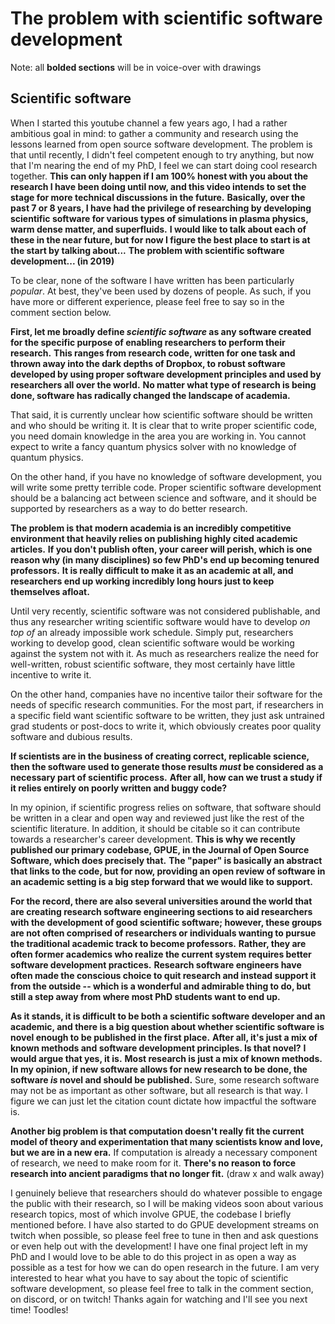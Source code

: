 # The problem with scientific software development

Note: all **bolded sections** will be in voice-over with drawings

## Scientific software
When I started this youtube channel a few years ago, I had a rather ambitious goal in mind: to gather a community and research using the lessons learned from open source software development.
The problem is that until recently, I didn't feel competent enough to try anything, but now that I'm nearing the end of my PhD, I feel we can start doing cool research together.
**This can only happen if I am 100% honest with you about the research I have been doing until now, and this video intends to set the stage for more technical discussions in the future.**
**Basically, over the past 7 or 8 years, I have had the privilege of researching by developing scientific software for various types of simulations in plasma physics, warm dense matter, and superfluids.**
**I would like to talk about each of these in the near future, but for now I figure the best place to start is at the start by talking about...**
**The problem with scientific software development... (in 2019)**

To be clear, none of the software I have written has been particularly *popular*.
At best, they've been used by dozens of people.
As such, if you have more or different experience, please feel free to say so in the comment section below.

**First, let me broadly define _scientific software_ as any software created for the specific purpose of enabling researchers to perform their research.**
**This ranges from research code, written for one task and thrown away into the dark depths of Dropbox, to robust software developed by using proper software development principles and used by researchers all over the world.**
**No matter what type of research is being done, software has radically changed the landscape of academia.**

That said, it is currently unclear how scientific software should be written and who should be writing it.
It is clear that to write proper scientific code, you need domain knowledge in the area you are working in.
You cannot expect to write a fancy quantum physics solver with no knowledge of quantum physics.

On the other hand, if you have no knowledge of software development, you will write some pretty terrible code.
Proper scientific software development should be a balancing act between science and software, and it should be supported by researchers as a way to do better research.

**The problem is that modern academia is an incredibly competitive environment that heavily relies on publishing highly cited academic articles.**
**If you don't publish often, your career will perish, which is one reason why (in many disciplines) so few PhD's end up becoming tenured professors.**
**It is really difficult to make it as an academic at all, and researchers end up working incredibly long hours just to keep themselves afloat.**

Until very recently, scientific software was not considered publishable, and thus any researcher writing scientific software would have to develop *on top of* an already impossible work schedule.
Simply put, researchers working to develop good, clean scientific software would be working against the system not with it.
As much as researchers realize the need for well-written, robust scientific software, they most certainly have little incentive to write it.

On the other hand, companies have no incentive tailor their software for the needs of specific research communities.
For the most part, if researchers in a specific field want scientific software to be written, they just ask untrained grad students or post-docs to write it, which obviously creates poor quality software and dubious results.

**If scientists are in the business of creating correct, replicable science, then the software used to generate those results *must* be considered as a necessary part of scientific process.**
**After all, how can we trust a study if it relies entirely on poorly written and buggy code?**

In my opinion, if scientific progress relies on software, that software should be written in a clear and open way and reviewed just like the rest of the scientific literature.
In addition, it should be citable so it can contribute towards a researcher's career development.
**This is why we recently published our primary codebase, GPUE, in the Journal of Open Source Software, which does precisely that.**
**The "paper" is basically an abstract that links to the code, but for now, providing an open review of software in an academic setting is a big step forward that we would like to support.**

**For the record, there are also several universities around the world that are creating research software engineering sections to aid researchers with the development of good scientific software; however, these groups are not often comprised of researchers or individuals wanting to pursue the traditional academic track to become professors.**
**Rather, they are often former academics who realize the current system requires better software development practices.**
**Research software engineers have often made the conscious choice to quit research and instead support it from the outside -- which is a wonderful and admirable thing to do, but still a step away from where most PhD students want to end up.**

**As it stands, it is difficult to be both a scientific software developer and an academic, and there is a big question about whether scientific software is novel enough to be published in the first place.**
**After all, it's just a mix of known methods and software development principles. Is that novel?**
**I would argue that yes, it is.**
**Most research is just a mix of known methods.**
**In my opinion, if new software allows for new research to be done, the software _is_ novel and should be published.**
Sure, some research software may not be as important as other software, but all research is that way.
I figure we can just let the citation count dictate how impactful the software is.

**Another big problem is that computation doesn't really fit the current model of theory and experimentation that many scientists know and love, but we are in a new era.**
If computation is already a necessary component of research, we need to make room for it.
**There's no reason to force research into ancient paradigms that no longer fit.** (draw x and walk away)

I genuinely believe that researchers should do whatever possible to engage the public with their research, so I will be making videos soon about various research topics, most of which involve GPUE, the codebase I briefly mentioned before.
I have also started to do GPUE development streams on twitch when possible, so please feel free to tune in then and ask questions or even help out with the development!
I have one final project left in my PhD and I would love to be able to do this project in as open a way as possible as a test for how we can do open research in the future.
I am very interested to hear what you have to say about the topic of scientific software development, so please feel free to talk in the comment section, on discord, or on twitch!
Thanks again for watching and I'll see you next time! Toodles!
